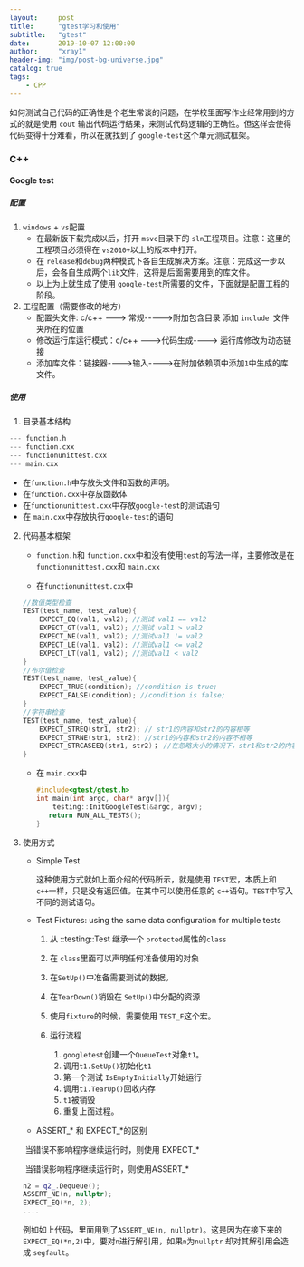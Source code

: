 ```yaml
---
layout:     post
title:      "gtest学习和使用"
subtitle:   "gtest"
date:       2019-10-07 12:00:00
author:     "xray1"
header-img: "img/post-bg-universe.jpg"
catalog: true
tags:
    - CPP
---
```

如何测试自己代码的正确性是个老生常谈的问题，在学校里面写作业经常用到的方式的就是使用 `cout` 输出代码运行结果，来测试代码逻辑的正确性。但这样会使得代码变得十分难看，所以在就找到了 `google-test`这个单元测试框架。

### C++

#### Google test

##### 配置

1. `windows`  + `vs`配置
   - 在最新版下载完成以后，打开 `msvc`目录下的 `sln`工程项目。注意：这里的工程项目必须得在 `vs2010+`以上的版本中打开。
   - 在 `release`和`debug`两种模式下各自生成解决方案。注意：完成这一步以后，会各自生成两个`lib`文件，这将是后面需要用到的库文件。
   - 以上为止就生成了使用 `google-test`所需要的文件，下面就是配置工程的阶段。
2. 工程配置（需要修改的地方）
   - 配置头文件: c/c++ ---> 常规----->附加包含目录 添加 `include `文件夹所在的位置
   - 修改运行库运行模式：c/c++ --->代码生成----> 运行库修改为动态链接
   - 添加库文件：链接器---->输入---->在附加依赖项中添加`1`中生成的库文件。

##### 使用

1. 目录基本结构

```cpp
--- function.h
--- function.cxx
--- functionunittest.cxx
--- main.cxx
```

- 在`function.h`中存放头文件和函数的声明。
- 在`function.cxx`中存放函数体
- 在`functionunittest.cxx`中存放`google-test`的测试语句
- 在 `main.cxx`中存放执行`google-test`的语句

2. 代码基本框架

   - `function.h`和 `function.cxx`中和没有使用`test`的写法一样，主要修改是在 `functionunittest.cxx`和 `main.cxx`

   - 在`functionunittest.cxx`中

   ```cpp
   //数值类型检查
   TEST(test_name, test_value){
       EXPECT_EQ(val1, val2); //测试 val1 == val2
       EXPECT_GT(val1, val2); //测试 val1 > val2
       EXPECT_NE(val1, val2); //测试val1 != val2
       EXPECT_LE(val1, val2); //测试val1 <= val2
       EXPECT_LT(val1, val2); //测试val1 < val2
   }
   //布尔值检查
   TEST(test_name, test_value){
       EXPECT_TRUE(condition); //condition is true;
       EXPECT_FALSE(condition); //condition is false;
   }
   //字符串检查
   TEST(test_name, test_value){
       EXPECT_STREQ(str1, str2); // str1的内容和str2的内容相等
       EXPECT_STRNE(str1, str2); //str1的内容和str2的内容不相等
       EXPECT_STRCASEEQ(str1, str2)； //在忽略大小的情况下，str1和str2的内容相等
   }
   
   ```

   - 在 `main.cxx`中

     ```cpp
     #include<gtest/gtest.h>
     int main(int argc, char* argv[]){
         testing::InitGoogleTest(&argc, argv);
     	return RUN_ALL_TESTS();
     }
     ```

3. 使用方式

   - Simple Test

     这种使用方式就如上面介绍的代码所示，就是使用 `TEST`宏，本质上和`c++`一样，只是没有返回值。在其中可以使用任意的 `c++`语句。`TEST`中写入不同的测试语句。

   - Test Fixtures: using the same data configuration for multiple tests

     1. 从 ::testing::Test 继承一个 `protected`属性的`class`
     2. 在 `class`里面可以声明任何准备使用的对象
     3. 在`SetUp()`中准备需要测试的数据。
     4. 在`TearDown()`销毁在 `SetUp()`中分配的资源
     5. 使用`fixture`的时候，需要使用 `TEST_F`这个宏。

     6. 运行流程
        1. `googletest`创建一个`QueueTest`对象`t1`。
        2. 调用`t1.SetUp()`初始化`t1`
        3. 第一个测试 `IsEmptyInitially`开始运行
        4. 调用`t1.TearUp()`回收内存
        5. `t1`被销毁
        6. 重复上面过程。

   - ASSERT\_* 和 EXPECT\_*的区别

   ​       当错误不影响程序继续运行时，则使用 EXPECT\_*

   ​       当错误影响程序继续运行时，则使用ASSERT\_*  

   ```cpp
   n2 = q2_.Dequeue();
   ASSERT_NE(n, nullptr);
   EXPECT_EQ(*n, 2);
   ....
   ```

   例如如上代码，里面用到了`ASSERT_NE(n, nullptr)`。这是因为在接下来的`EXPECT_EQ(*n,2)`中，要对`n`进行解引用，如果`n`为`nullptr` 却对其解引用会造成 `segfault`。


